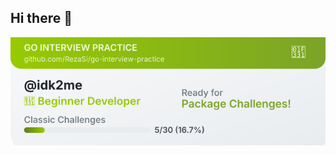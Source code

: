 ## Hi there 👋
[![Go Interview Practice Achievement](https://raw.githubusercontent.com/RezaSi/go-interview-practice/main/badges/idk2me.svg)](https://github.com/RezaSi/go-interview-practice)

